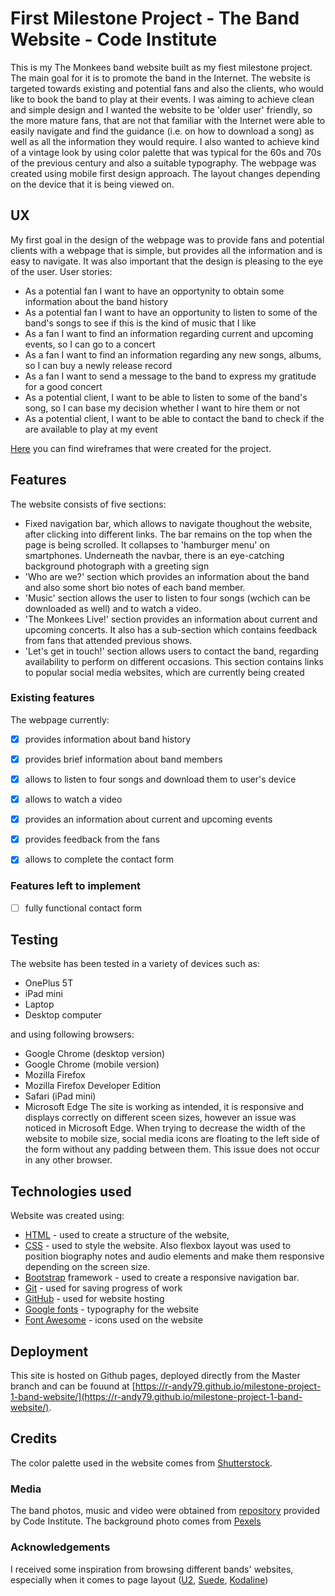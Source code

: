 # First Milestone Project - The Band Website - Code Institute
This is my The Monkees band website built as my fiest milestone project. The main goal for it is to promote the band in the Internet. The website is targeted towards existing and potential fans and also the clients, who would like to book the band to play 
at their events. I was aiming to achieve clean and simple design and I wanted the website to be 'older user' friendly, so the more mature fans, that are not that familiar with the Internet were able to easily navigate and find the guidance (i.e. on how to 
download a song) as well as all the information they would require. I also wanted to achieve kind of a vintage look by using color palette that was typical for the 60s and 70s of the previous century and also a suitable typography.
The webpage was created using mobile first design approach. The layout changes depending on the device that it is being viewed on.
## UX
My first goal in the design of the webpage was to provide fans and potential clients with a webpage that is simple, but provides all the information and is easy to navigate. It was also important that the design is pleasing to the eye of the user.
User stories:
* As a potential fan I want to have an opportynity to obtain some information about the band history
* As a potential fan I want to have an opportunity to listen to some of the band's songs to see if this is the kind of music that I like
* As a fan I want to find an information regarding current and upcoming events, so I can go to a concert
* As a fan I want to find an information regarding any new songs, albums, so I can buy a newly release record
* As a fan I want to send a message to the band to express my gratitude for a good concert
* As a potential client, I want to be able to listen to some of the band's song, so I can base my decision whether I want to hire them or not
* As a potential client, I want to be able to contact the band to check if the are available to play at my event

[Here](https://github.com/r-andy79/milestone-project-1-band-website/tree/master/mockups) you can find wireframes that were created for the project.

## Features
The website consists of five sections:
* Fixed navigation bar, which allows to navigate thoughout the website, after clicking into different links. The bar remains on the top when the page is being scrolled. It collapses to 'hamburger menu' on smartphones. Underneath the navbar, there is an 
eye-catching background photograph with a greeting sign
* 'Who are we?' section which provides an information about the band and also some short bio notes of each band member.
* 'Music' section allows the user to listen to four songs (wchich can be downloaded as well) and to watch a video.
* 'The Monkees Live!' section provides an information about current and upcoming concerts. It also has a sub-section which contains feedback from fans that attended previous shows.
* 'Let's get in touch!' section allows users to contact the band, regarding availability to perform on different occasions. This section contains links to popular social media websites, which are currently being created 
### Existing features
The webpage currently:
- [x] provides information about band history
- [x] provides brief information about band members
- [x] allows to listen to four songs and download them to user's device
- [x] allows to watch a video
- [x] provides an information about current and upcoming events
- [x] provides feedback from the fans
- [x] allows to complete the contact form


### Features left to implement
- [ ] fully functional contact form

## Testing

The website has been tested in a variety of devices such as:
* OnePlus 5T
* iPad mini
* Laptop
* Desktop computer

and using following browsers:
* Google Chrome (desktop version)
* Google Chrome (mobile version)
* Mozilla Firefox
* Mozilla Firefox Developer Edition
* Safari (iPad mini)
* Microsoft Edge
The site is working as intended, it is responsive and displays correctly on different sceen sizes, however an issue was noticed in Microsoft Edge. When trying to decrease the width of the website to mobile size, social media icons are floating to the 
left side of the form without any padding between them. This issue does not occur in any other browser.


## Technologies used
Website was created using:
* [HTML](https://www.w3.org/html/) - used to create a structure of the website,
* [CSS](https://www.w3.org/Style/CSS/Overview.en.html) - used to style the website. Also flexbox layout was used to position biography notes and audio elements and make them responsive depending on the screen size.
* [Bootstrap](https://getbootstrap.com/docs/3.3/) framework - used to create a responsive navigation bar. 
* [Git](https://git-scm.com/) - used for saving progress of work
* [GitHub](https://github.com/r-andy79/milestone-project-1-band-website) - used for website hosting
* [Google fonts](https://fonts.google.com/) - typography for the website
* [Font Awesome](https://fontawesome.com/icons?d=gallery) - icons used on the website


## Deployment
This site is hosted on Github pages, deployed directly from the Master branch and can be fouund at [https://r-andy79.github.io/milestone-project-1-band-website/](https://r-andy79.github.io/milestone-project-1-band-website/).
## Credits
The color palette used in the website comes from [Shutterstock](https://www.shutterstock.com/blog/25-free-retro-color-palettes).
### Media
The band photos, music and video were obtained from [repository](https://github.com/Code-Institute-Org/project-assets) provided by Code Institute. The background photo comes from [Pexels](https://www.pexels.com/photo/close-up-photo-of-drum-set-995301/)
### Acknowledgements
I received some inspiration from browsing different bands' websites, especially when it comes to page layout ([U2](https://www.u2.com/index/home), [Suede](http://suede.co.uk/homepage.php), [Kodaline](https://www.kodaline.com/))
